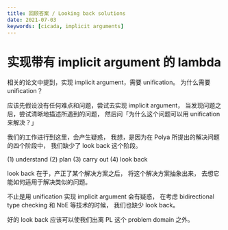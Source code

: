 ```yaml
---
title: 回顾答案 / Looking back solutions
date: 2021-07-03
keywords: [cicada, implicit arguments]
---
```


# 实现带有 implicit argument 的 lambda

相关的论文中提到，实现 implicit argument，需要 unification。
为什么需要 unification？

应该先假设没有任何难点和问题，尝试去实现 implicit argument，
当发现问题之后，尝试清晰地描述所遇到的问题，
然后问「为什么这个问题可以用 unification 来解决？」

我们的工作进行到这里，会产生疑惑，
我想，是因为在 Polya 所提出的解决问题的四个阶段中，
我们缺少了 look back 这个阶段。

(1) understand
(2) plan
(3) carry out
(4) look back

look back 在于，产正了某个解决方案之后，
将这个解决方案抽象出来，
去想它能如何适用于解决类似的问题。

不止是用 unification 实现 implicit argument 会有疑惑，
在考虑 bidirectional type checking 和 NbE 等技术的时候，
我们也缺少 look back。

好的 look back 应该可以使我们出离 PL 这个 problem domain 之外。
